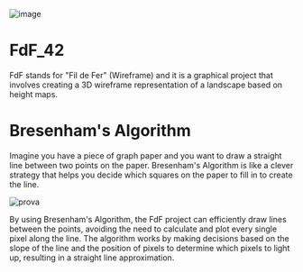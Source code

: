 
![image](https://github.com/alessiotucci/FdF_42/assets/116757689/2d0459ec-a4be-4263-b3e8-b01bdcb62955)

# FdF_42
 FdF stands for "Fil de Fer" (Wireframe) and it is a graphical project that involves creating a 3D wireframe representation of a landscape based on height maps.
 
# Bresenham's Algorithm 
Imagine you have a piece of graph paper and you want to draw a straight line between two points on the paper. Bresenham's Algorithm is like a clever strategy that helps you decide which squares on the paper to fill in to create the line.

![prova](https://github.com/alessiotucci/FdF_42/assets/116757689/2bc03250-9633-4c96-a74e-1360efde61c8)

By using Bresenham's Algorithm, the FdF project can efficiently draw lines between the points, avoiding the need to calculate and plot every single pixel along the line. The algorithm works by making decisions based on the slope of the line and the position of pixels to determine which pixels to light up, resulting in a straight line approximation.
 
 
